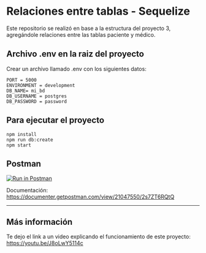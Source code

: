 # Relaciones entre tablas - Sequelize

Este repositorio se realizó en base a la estructura del proyecto 3, agregándole relaciones entre las tablas paciente y médico.

## Archivo .env en la raiz del proyecto
Crear un archivo llamado .env con los siguientes datos:

    PORT = 5000
    ENVIRONMENT = development
    DB_NAME= mi_bd
    DB_USERNAME = postgres
    DB_PASSWORD = password
    

## Para ejecutar el proyecto
    
    npm install
    npm run db:create
    npm start


## Postman
[![Run in Postman](https://run.pstmn.io/button.svg)](https://app.getpostman.com/run-collection/21047550-361da140-e88f-4d6a-afde-fd3e71c99c6a?action=collection%2Ffork&collection-url=entityId%3D21047550-361da140-e88f-4d6a-afde-fd3e71c99c6a%26entityType%3Dcollection%26workspaceId%3D1f4f77c5-eb75-4ee8-99d0-fbd51cc092df#?env%5BLOCALHOST%205000%5D=W3sia2V5IjoiVVJMIiwidmFsdWUiOiJodHRwOi8vbG9jYWxob3N0OjUwMDAiLCJlbmFibGVkIjp0cnVlLCJzZXNzaW9uVmFsdWUiOiJodHRwOi8vbG9jYWxob3N0OjUwMDAiLCJzZXNzaW9uSW5kZXgiOjB9XQ==)

Documentación: https://documenter.getpostman.com/view/21047550/2s7ZT6RQtQ 

---

## Más información
Te dejo el link a un video explicando el funcionamiento de este proyecto: https://youtu.be/J8oLwY5114c

